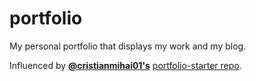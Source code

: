 # portfolio
My personal portfolio that displays my work and my blog.

Influenced by **[@cristianmihai01's](https://github.com/cristianmihai01)** [portfolio-starter repo](https://github.com/cristianmihai01/portfolio-starter).
